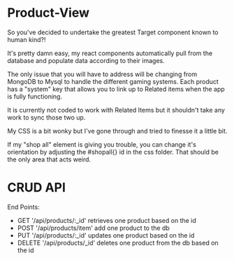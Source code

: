 # Product-View
So you've decided to undertake the greatest Target component known to human kind?! 

It's pretty damn easy, my react components automatically pull from the database and populate data according to their images.

The only issue that you will have to address will be changing from MongoDB to Mysql to handle the different gaming systems. Each product has a "system" key that allows you to link up to Related items when the app is fully functioning.

It is currently not coded to work with Related Items but it shouldn't take any work to sync those two up. 

My CSS is a bit wonky but I've gone through and tried to finesse it a little bit. 

If my "shop all" element is giving you trouble, you can change it's orientation by adjusting the #shopall{} id in the css folder. That should be the only area that acts weird.

# CRUD API

  End Points:
  - GET '/api/products/:_id' retrieves one product based on the id 
  - POST '/api/products/item' add one product to the db
  - PUT '/api/products/:_id' updates one product based on the id
  - DELETE '/api/products/_id' deletes one product from the db based on the id
  
